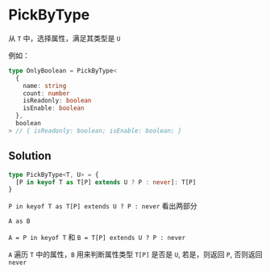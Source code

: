 # PickByType

从 `T` 中，选择属性，满足其类型是 `U`

例如：

```typescript
type OnlyBoolean = PickByType<
  {
    name: string
    count: number
    isReadonly: boolean
    isEnable: boolean
  },
  boolean
> // { isReadonly: boolean; isEnable: boolean; }
```

## Solution

```ts
type PickByType<T, U> = {
  [P in keyof T as T[P] extends U ? P : never]: T[P]
}
```

`P in keyof T as T[P] extends U ? P : never` 看出两部分

`A as B`

`A = P in keyof T` 和 `B = T[P] extends U ? P : never`

`A` 遍历 `T` 中的属性，`B` 用来判断属性类型 `T[P]` 是否是 `U`, 若是，则返回 `P`, 否则返回 `never`
